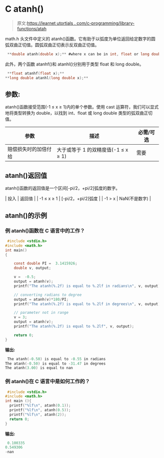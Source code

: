 # C atanh()

> 原文:[https://learnet utortials . com/c-programming/library-functions/atah](https://learnetutorials.com/c-programming/library-functions/atanh)

math.h 头文件中定义的 atanh()函数。它有助于以弧度为单位返回给定数字的圆弧双曲正切值。圆弧双曲正切表示反双曲正切值。

```c
 **double atanh(double x);** #where x can be in int, float or long double 

```

此外，两个函数 atanhf()和 atanhl()分别用于类型 float 和 long double。

```c
 **float atanhf(float x);** 
**long double atanhl(long double x);** 

```

## 参数:

atanh()函数接受范围(-1 ≤ x ≥ 1)内的单个参数。使用 cast 运算符，我们可以显式地将类型转换为 double，以找到 int、float 或 long double 类型的弧双曲正切值。

| 参数 | 描述 | 必需/可选 |
| --- | --- | --- |
| 赔偿损失时的加倍付给 | 大于或等于 1 的双精度值(-1 ≤ x ≥ 1) | 需要 |

## atanh()返回值

atanh()函数的返回值是一个区间[-pi/2，+pi/2]弧度的数字。

| 投入 | 返回值 |
| -1 ≤ x ≥ 1 | [-pi/2，+pi/2]弧度 |
| -1 > x | NaN(不是数字) |

## atanh()的示例

### 例 atanh()函数在 C 语言中的工作？

```c
 #include <stdio.h>
#include <math.h>
int main()
{

    const double PI =  3.1415926;
    double v, output;

    v =  -0.5;
    output = atanh(v);
    printf("The atanh(%.2f) is equal to %.2lf in radians\n", v, output);

    // converting radians to degree
    output = atanh(v)*180/PI;
    printf("The atanh(%.2f) is equal to %.2lf in degrees\n", v, output);

    // parameter not in range
    v = 3;
    output = atanh(v);
    printf("The atanh(%.2f) is equal to %.2lf", v, output);

    return 0;
} 

```

**输出:**

```c
 The atanh(-0.50) is equal to -0.55 in radians
The atanh(-0.50) is equal to -31.47 in degrees
The atanh(3.00) is equal to nan 
```

### 例 atanh()在 C 语言中是如何工作的？

```c
 #include <stdio.h>
#include <math.h>
int main (){
  printf("%lf\n", atanh(0.1));
  printf("%lf\n", atanh(0.5));
  printf("%lf\n", atanh(2));
  return 0;
} 

```

**输出:**

```c
 0.100335
0.549306
-nan 
```